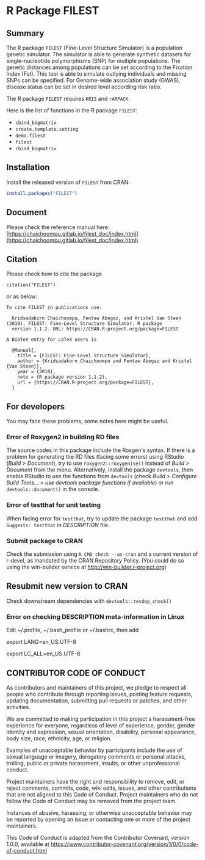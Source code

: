 
# R Package FILEST

## Summary

The R package ```FILEST``` (Fine-Level Structure Simulator) is a population 
genetic simulator. The simulator is able to generate synthetic datasets for 
single-nucleotide polymorphisms (SNP) for multiple populations. The genetic 
distances among populations can be set according to the Fixation Index (Fst). 
This tool is able to simulate outlying individuals and missing SNPs can be 
specified. For Genome-wide association study (GWAS), disease status can be set 
in desired level according risk ratio.

The R package ```FILEST``` requires ```KRIS``` and ```rARPACK```

Here is the list of functions in the R package ```FILEST```:

* ```cbind_bigmatrix```
* ```create.template.setting```
* ```demo.filest```
* ```filest```
* ```rbind_bigmatrix```

## Installation

Install the released version of ```FILEST``` from CRAN:


```r
install.packages("FILEST")
```

## Document

Please check the reference manual here: [https://chaichoompu.gitlab.io/filest_doc/index.html](https://chaichoompu.gitlab.io/filest_doc/index.html)

## Citation

Please check how to cite the package
```{r}
citation("FILEST")
```
or as below:
```
To cite FILEST in publications use:

  Kridsadakorn Chaichoompu, Fentaw Abegaz, and Kristel Van Steen (2018). FILEST: Fine-Level Structure Simulator. R package
  version 1.1.2. URL: https://CRAN.R-project.org/package=FILEST

A BibTeX entry for LaTeX users is

  @Manual{,
    title = {FILEST: Fine-Level Structure Simulator},
    author = {Kridsadakorn Chaichoompu and Fentaw Abegaz and Kristel {Van Steen}},
    year = {2018},
    note = {R package version 1.1.2},
    url = {https://CRAN.R-project.org/package=FILEST},
  }
```
## For developers

You may face these problems, some notes here might be useful. 

### Error of Roxygen2 in building RD files

The source codes in this package include the Roxgen's syntax. If there is a 
problem for generating the RD files (facing some errors) using RStudio (_Build > 
Document_), try to use ```roxygen2::roxygenise()``` instead of _Build > Document_ 
from the menu. Alternatively, install the package ```devtools```, then enable 
RStudio to use the functions from ```devtools``` (check _Build > Configure Build 
Tools... > use devtools package functions if available_) or run 
```devtools::document()``` in the console.

### Error of testthat for unit testing

When facing error for ```testthat```, try to update the package ```testthat``` and add 
```Suggests: testthat``` in _DESCRIPTION_ file.

### Submit package to CRAN

Check the submission using ```R CMD check --as-cran``` and a current version of 
r-devel, as mandated by the CRAN Repository Policy. (You could do so using the 
win-builder service at http://win-builder.r-project.org)

## Resubmit new version to CRAN

Check downstream dependencies with ```devtools::revdep_check()```

### Error on checking DESCRIPTION meta-information in Linux

Edit ~/.profile, ~/.bash_profile or ~/.bashrc, then add

export LANG=en_US.UTF-8

export LC_ALL=en_US.UTF-8

## CONTRIBUTOR CODE OF CONDUCT

As contributors and maintainers of this project, we pledge to respect all people 
who contribute through reporting issues, posting feature requests, updating 
documentation, submitting pull requests or patches, and other activities.

We are committed to making participation in this project a harassment-free 
experience for everyone, regardless of level of experience, gender, gender 
identity and expression, sexual orientation, disability, personal appearance, 
body size, race, ethnicity, age, or religion.

Examples of unacceptable behavior by participants include the use of sexual 
language or imagery, derogatory comments or personal attacks, trolling, public 
or private harassment, insults, or other unprofessional conduct.

Project maintainers have the right and responsibility to remove, edit, or reject 
comments, commits, code, wiki edits, issues, and other contributions that are 
not aligned to this Code of Conduct. Project maintainers who do not follow the 
Code of Conduct may be removed from the project team.

Instances of abusive, harassing, or otherwise unacceptable behavior may be 
reported by opening an issue or contacting one or more of the project 
maintainers.

This Code of Conduct is adapted from the Contributor Covenant, version 1.0.0, 
available at https://www.contributor-covenant.org/version/1/0/0/code-of-conduct.html

